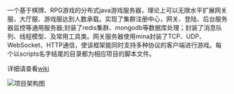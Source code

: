 一个基于棋牌、RPG游戏的分布式java游戏服务器，理论上可以无限水平扩展网关服，大厅服、游戏服达到人数承载。实现了集群注册中心，网关、登陆、后台服务器监控等通用服务器;封装了redis集群、mongodb等数据库处理；封装了消息队列、线程模型、及常用工具类。网关服务器使用mina封装了TCP、UDP、WebSocket、HTTP通信，使该框架能同时支持多种协议的客户端进行游戏。每个以scripts名字结尾的目录都为相应项目的脚本文件。

详细请查看[wiki](https://github.com/jzyong/game-server/wiki)

![项目架构图](https://raw.githubusercontent.com/jzyong/game-server/master/game-config/src/main/resources/image/server-architecture.jpg)


		


